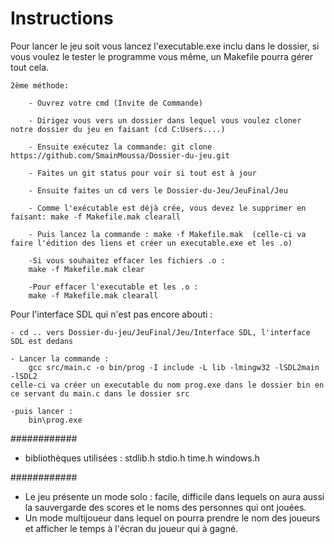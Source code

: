 # Instructions

Pour lancer le jeu soit vous lancez l'executable.exe inclu dans le dossier, si vous voulez le tester le programme vous même, un Makefile pourra gérer tout cela.
	
	2ème méthode:
	
		- Ouvrez votre cmd (Invite de Commande)

		- Dirigez vous vers un dossier dans lequel vous voulez cloner notre dossier du jeu en faisant (cd C:Users....)

		- Ensuite exécutez la commande: git clone https://github.com/SmainMoussa/Dossier-du-jeu.git

		- Faites un git status pour voir si tout est à jour

		- Ensuite faites un cd vers le Dossier-du-Jeu/JeuFinal/Jeu

		- Comme l'exécutable est déjà crée, vous devez le supprimer en faisant: make -f Makefile.mak clearall

		- Puis lancez la commande : make -f Makefile.mak  (celle-ci va faire l'édition des liens et créer un executable.exe et les .o)

		-Si vous souhaitez effacer les fichiers .o :
		make -f Makefile.mak clear

		-Pour effacer l'executable et les .o : 
		make -f Makefile.mak clearall


Pour l'interface SDL qui n'est pas encore abouti :

	- cd .. vers Dossier-du-jeu/JeuFinal/Jeu/Interface SDL, l'interface SDL est dedans 

	- Lancer la commande :	
		gcc src/main.c -o bin/prog -I include -L lib -lmingw32 -lSDL2main -lSDL2
	celle-ci va créer un executable du nom prog.exe dans le dossier bin en ce servant du main.c dans le dossier src

	-puis lancer : 
		bin\prog.exe

############

- bibliothèques utilisées :
	stdlib.h
	stdio.h
	time.h
	windows.h

############

- Le jeu présente un mode solo : facile, difficile dans lequels on aura aussi la sauvergarde des scores et le noms des personnes qui ont jouées.
- Un mode multijoueur dans lequel on pourra prendre le nom des joueurs et afficher le temps à l'écran du joueur qui à gagné. 